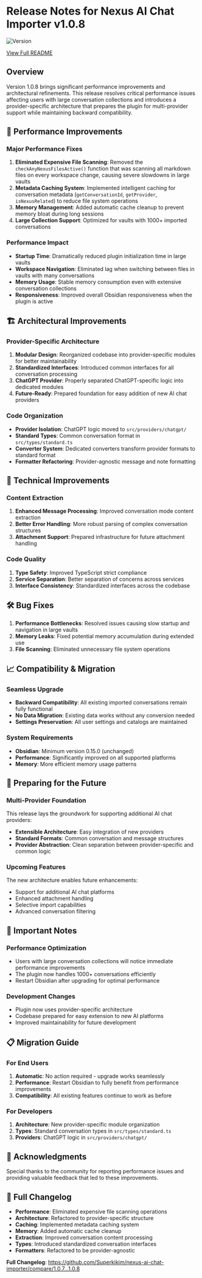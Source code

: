 # Release Notes for Nexus AI Chat Importer v1.0.8

![Version](https://img.shields.io/badge/version-1.0.8-blue)

[View Full README](https://github.com/Superkikim/nexus-ai-chat-importer/blob/1.0.8/README.md)

## Overview

Version 1.0.8 brings significant performance improvements and architectural refinements. This release resolves critical performance issues affecting users with large conversation collections and introduces a provider-specific architecture that prepares the plugin for multi-provider support while maintaining backward compatibility.

## 🚀 Performance Improvements

### Major Performance Fixes

1. **Eliminated Expensive File Scanning**: Removed the `checkAnyNexusFilesActive()` function that was scanning all markdown files on every workspace change, causing severe slowdowns in large vaults
1. **Metadata Caching System**: Implemented intelligent caching for conversation metadata (`getConversationId`, `getProvider`, `isNexusRelated`) to reduce file system operations
1. **Memory Management**: Added automatic cache cleanup to prevent memory bloat during long sessions
1. **Large Collection Support**: Optimized for vaults with 1000+ imported conversations

### Performance Impact

- **Startup Time**: Dramatically reduced plugin initialization time in large vaults
- **Workspace Navigation**: Eliminated lag when switching between files in vaults with many conversations
- **Memory Usage**: Stable memory consumption even with extensive conversation collections
- **Responsiveness**: Improved overall Obsidian responsiveness when the plugin is active

## 🏗️ Architectural Improvements

### Provider-Specific Architecture

1. **Modular Design**: Reorganized codebase into provider-specific modules for better maintainability
1. **Standardized Interfaces**: Introduced common interfaces for all conversation processing
1. **ChatGPT Provider**: Properly separated ChatGPT-specific logic into dedicated modules
1. **Future-Ready**: Prepared foundation for easy addition of new AI chat providers

### Code Organization

- **Provider Isolation**: ChatGPT logic moved to `src/providers/chatgpt/`
- **Standard Types**: Common conversation format in `src/types/standard.ts`
- **Converter System**: Dedicated converters transform provider formats to standard format
- **Formatter Refactoring**: Provider-agnostic message and note formatting

## 🔧 Technical Improvements

### Content Extraction

1. **Enhanced Message Processing**: Improved conversation mode content extraction
1. **Better Error Handling**: More robust parsing of complex conversation structures
1. **Attachment Support**: Prepared infrastructure for future attachment handling

### Code Quality

1. **Type Safety**: Improved TypeScript strict compliance
1. **Service Separation**: Better separation of concerns across services
1. **Interface Consistency**: Standardized interfaces across the codebase

## 🛠️ Bug Fixes

1. **Performance Bottlenecks**: Resolved issues causing slow startup and navigation in large vaults
1. **Memory Leaks**: Fixed potential memory accumulation during extended use
1. **File Scanning**: Eliminated unnecessary file system operations

## 📈 Compatibility & Migration

### Seamless Upgrade

- **Backward Compatibility**: All existing imported conversations remain fully functional
- **No Data Migration**: Existing data works without any conversion needed
- **Settings Preservation**: All user settings and catalogs are maintained

### System Requirements

- **Obsidian**: Minimum version 0.15.0 (unchanged)
- **Performance**: Significantly improved on all supported platforms
- **Memory**: More efficient memory usage patterns

## 🔮 Preparing for the Future

### Multi-Provider Foundation

This release lays the groundwork for supporting additional AI chat providers:

- **Extensible Architecture**: Easy integration of new providers
- **Standard Formats**: Common conversation and message structures
- **Provider Abstraction**: Clean separation between provider-specific and common logic

### Upcoming Features

The new architecture enables future enhancements:

- Support for additional AI chat platforms
- Enhanced attachment handling
- Selective import capabilities
- Advanced conversation filtering

## 🚨 Important Notes

### Performance Optimization

- Users with large conversation collections will notice immediate performance improvements
- The plugin now handles 1000+ conversations efficiently
- Restart Obsidian after upgrading for optimal performance

### Development Changes

- Plugin now uses provider-specific architecture
- Codebase prepared for easy extension to new AI platforms
- Improved maintainability for future development

## 📋 Migration Guide

### For End Users

1. **Automatic**: No action required - upgrade works seamlessly
1. **Performance**: Restart Obsidian to fully benefit from performance improvements
1. **Compatibility**: All existing features continue to work as before

### For Developers

1. **Architecture**: New provider-specific module organization
1. **Types**: Standard conversation types in `src/types/standard.ts`
1. **Providers**: ChatGPT logic in `src/providers/chatgpt/`

## 🙏 Acknowledgments

Special thanks to the community for reporting performance issues and providing valuable feedback that led to these improvements.

## 📝 Full Changelog

- **Performance**: Eliminated expensive file scanning operations
- **Architecture**: Refactored to provider-specific structure
- **Caching**: Implemented metadata caching system
- **Memory**: Added automatic cache cleanup
- **Extraction**: Improved conversation content processing
- **Types**: Introduced standardized conversation interfaces
- **Formatters**: Refactored to be provider-agnostic

**Full Changelog**: https://github.com/Superkikim/nexus-ai-chat-importer/compare/1.0.7…1.0.8